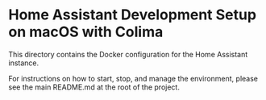 # Home Assistant Development Setup on macOS with Colima

This directory contains the Docker configuration for the Home Assistant instance.

For instructions on how to start, stop, and manage the environment, please see the main README.md at the root of the project.
